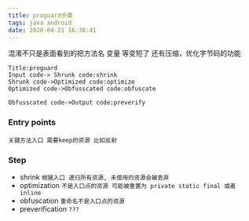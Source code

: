 ```yaml
---
title: proguard步骤
tags: java android
date: 2020-04-21 16:38:41
---
```


<!-- more -->

混淆不只是表面看到的把方法名 变量 等变短了 还有压缩，优化字节码的功能

```sequence
Title:proguard
Input code-> Shrunk code:shrink
Shrunk code->Optimized code:optimize
Optimized code->Obfusscated code:obfuscate
```
```sequence
Obfusscated code->Output code:preverify
```
### Entry points
    关键方法入口 需要keep的资源 比如反射
### Step
- shrink `根据入口 递归所有资源, 未使用的资源会被丢弃`
- optimization `不是入口点的资源 可能被重置为 private static final 或者 inline`
- obfuscation `重命名不是入口点的资源`
- preverification `???`